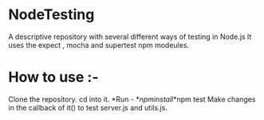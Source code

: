 # NodeTesting
A descriptive repository with several different ways of testing in Node.js
It uses the expect , mocha and supertest npm modeules.

How to use :-
=== 
Clone the repository.
cd into it.
*Run - 
	*$npm install
	*$npm test 
Make changes in the callback of it() to test server.js and utils.js.       
